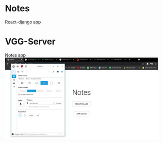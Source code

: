 # Notes
React-django app

# VGG-Server
Notes app 
![alt text](https://github.com/anasvp444/Notes/blob/main/record.gif)
